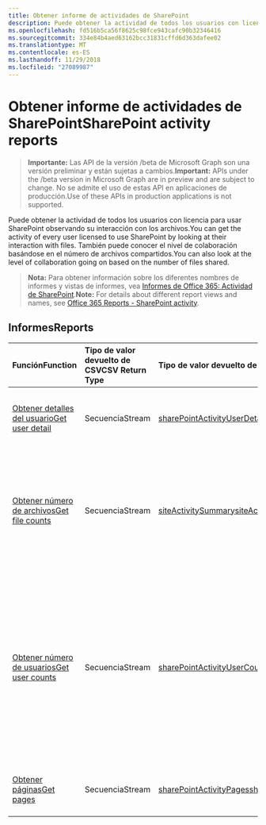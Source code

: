 ```yaml
---
title: Obtener informe de actividades de SharePoint
description: Puede obtener la actividad de todos los usuarios con licencia para usar SharePoint observando su interacción con los archivos. También puede conocer el nivel de colaboración basándose en el número de archivos compartidos.
ms.openlocfilehash: fd516b5ca56f8625c98fce943cafc90b32346416
ms.sourcegitcommit: 334e84b4aed63162bcc31831cffd6d363dafee02
ms.translationtype: MT
ms.contentlocale: es-ES
ms.lasthandoff: 11/29/2018
ms.locfileid: "27089987"
---
```

# <a name="sharepoint-activity-reports"></a><span data-ttu-id="13fd2-104">Obtener informe de actividades de SharePoint</span><span class="sxs-lookup"><span data-stu-id="13fd2-104">SharePoint activity reports</span></span>

> <span data-ttu-id="13fd2-105">**Importante:** Las API de la versión /beta de Microsoft Graph son una versión preliminar y están sujetas a cambios.</span><span class="sxs-lookup"><span data-stu-id="13fd2-105">**Important:** APIs under the /beta version in Microsoft Graph are in preview and are subject to change.</span></span> <span data-ttu-id="13fd2-106">No se admite el uso de estas API en aplicaciones de producción.</span><span class="sxs-lookup"><span data-stu-id="13fd2-106">Use of these APIs in production applications is not supported.</span></span>

<span data-ttu-id="13fd2-107">Puede obtener la actividad de todos los usuarios con licencia para usar SharePoint observando su interacción con los archivos.</span><span class="sxs-lookup"><span data-stu-id="13fd2-107">You can get the activity of every user licensed to use SharePoint by looking at their interaction with files.</span></span> <span data-ttu-id="13fd2-108">También puede conocer el nivel de colaboración basándose en el número de archivos compartidos.</span><span class="sxs-lookup"><span data-stu-id="13fd2-108">You can also look at the level of collaboration going on based on the number of files shared.</span></span>

> <span data-ttu-id="13fd2-109">**Nota:** Para obtener información sobre los diferentes nombres de informes y vistas de informes, vea [Informes de Office 365: Actividad de SharePoint](https://support.office.com/client/SharePoint-activity-a91c958f-1279-499d-9959-12f0de08dc8f).</span><span class="sxs-lookup"><span data-stu-id="13fd2-109">**Note:** For details about different report views and names, see [Office 365 Reports - SharePoint activity](https://support.office.com/client/SharePoint-activity-a91c958f-1279-499d-9959-12f0de08dc8f).</span></span>

## <a name="reports"></a><span data-ttu-id="13fd2-110">Informes</span><span class="sxs-lookup"><span data-stu-id="13fd2-110">Reports</span></span>

| <span data-ttu-id="13fd2-111">Función</span><span class="sxs-lookup"><span data-stu-id="13fd2-111">Function</span></span>                                 | <span data-ttu-id="13fd2-112">Tipo de valor devuelto de CSV</span><span class="sxs-lookup"><span data-stu-id="13fd2-112">CSV Return Type</span></span> | <span data-ttu-id="13fd2-113">Tipo de valor devuelto de JSON</span><span class="sxs-lookup"><span data-stu-id="13fd2-113">JSON Return Type</span></span>                         | <span data-ttu-id="13fd2-114">Descripción</span><span class="sxs-lookup"><span data-stu-id="13fd2-114">Description</span></span>                              |
| :--------------------------------------- | :-------------- | :--------------------------------------- | ---------------------------------------- |
| [<span data-ttu-id="13fd2-115">Obtener detalles del usuario</span><span class="sxs-lookup"><span data-stu-id="13fd2-115">Get user detail</span></span>](../api/reportroot-getsharepointactivityuserdetail.md) | <span data-ttu-id="13fd2-116">Secuencia</span><span class="sxs-lookup"><span data-stu-id="13fd2-116">Stream</span></span>          | [<span data-ttu-id="13fd2-117">sharePointActivityUserDetail</span><span class="sxs-lookup"><span data-stu-id="13fd2-117">sharePointActivityUserDetail</span></span>](../resources/sharepointactivityuserdetail.md) | <span data-ttu-id="13fd2-118">Obtiene información sobre la actividad de SharePoint por usuario.</span><span class="sxs-lookup"><span data-stu-id="13fd2-118">Get details about SharePoint activity by user.</span></span> |
| [<span data-ttu-id="13fd2-119">Obtener número de archivos</span><span class="sxs-lookup"><span data-stu-id="13fd2-119">Get file counts</span></span>](../api/reportroot-getsharepointactivityfilecounts.md) | <span data-ttu-id="13fd2-120">Secuencia</span><span class="sxs-lookup"><span data-stu-id="13fd2-120">Stream</span></span>          | [<span data-ttu-id="13fd2-121">siteActivitySummary</span><span class="sxs-lookup"><span data-stu-id="13fd2-121">siteActivitySummary</span></span>](../resources/siteactivitysummary.md) | <span data-ttu-id="13fd2-122">Obtiene el número de usuarios con licencia únicos que interactuaron con archivos almacenados en sitios de SharePoint.</span><span class="sxs-lookup"><span data-stu-id="13fd2-122">Get the number of unique, licensed users who interacted with files stored on SharePoint sites.</span></span> |
| [<span data-ttu-id="13fd2-123">Obtener número de usuarios</span><span class="sxs-lookup"><span data-stu-id="13fd2-123">Get user counts</span></span>](../api/reportroot-getsharepointactivityusercounts.md) | <span data-ttu-id="13fd2-124">Secuencia</span><span class="sxs-lookup"><span data-stu-id="13fd2-124">Stream</span></span>          | [<span data-ttu-id="13fd2-125">sharePointActivityUserCounts</span><span class="sxs-lookup"><span data-stu-id="13fd2-125">sharePointActivityUserCounts</span></span>](../resources/sharepointactivityusercounts.md) | <span data-ttu-id="13fd2-126">Obtiene la tendencia del número de usuarios activos.</span><span class="sxs-lookup"><span data-stu-id="13fd2-126">Get the trend in the number of active users.</span></span> <span data-ttu-id="13fd2-127">Un usuario se considera activo si ejecutó una actividad de archivos (guardar, sincronizar, modificar o compartir), o bien si visitó una página dentro del período de tiempo especificado.</span><span class="sxs-lookup"><span data-stu-id="13fd2-127">A user is considered active if he or she has executed a file activity (save, sync, modify, or share) or visited a page within the specified time period.</span></span> |
| [<span data-ttu-id="13fd2-128">Obtener páginas</span><span class="sxs-lookup"><span data-stu-id="13fd2-128">Get pages</span></span>](../api/reportroot-getsharepointactivitypages.md) | <span data-ttu-id="13fd2-129">Secuencia</span><span class="sxs-lookup"><span data-stu-id="13fd2-129">Stream</span></span>          | [<span data-ttu-id="13fd2-130">sharePointActivityPages</span><span class="sxs-lookup"><span data-stu-id="13fd2-130">sharePointActivityPages</span></span>](../resources/sharepointactivitypages.md) | <span data-ttu-id="13fd2-131">Obtiene el número de páginas únicas visitadas por los usuarios.</span><span class="sxs-lookup"><span data-stu-id="13fd2-131">Get the number of unique pages visited by users.</span></span> |
